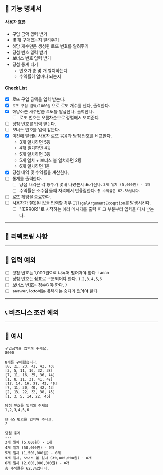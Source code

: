 
## 📌 기능 명세서

#### 사용자 흐름
- 구입 금액 입력 받기
- 몇 개 구매했는지 알려주기
- 해당 개수만큼 생성된 로또 번호를 알려주기
- 당첨 번호 입력 받기
- 보너스 번호 입력 받기
- 당첨 통계 내기
  - 번호가 총 몇 개 일치하는지
  - 수익률이 얼마나 되는지


#### Check List
- [x] 로또 구입 금액을 입력 받는다.
- [x] `로또 구입 금액/1000원` 으로 로또 개수를 센다, 출력한다.
- [x] 해당하는 개수만큼 로또를 발급한다, 출력한다.
  - [ ] 로또 번호는 오름차순으로 정렬해서 보여준다.
- [ ] 당첨 번호를 입력 받는다.
- [ ] 보너스 번호를 입력 받는다.
- [x] 이전에 발급된 사용자 로또 묶음과 당첨 번호를 비교한다.
  - 3개 일치하면 5등
  - 4개 일치하면 4등
  - 5개 일치하면 3등
  - 5개 일치 + 보너스 볼 일치하면 2등
  - 6개 일치하면 1등
- [x] 당첨 내역 및 수익률을 계산한다, 
- [ ] 통계를 출력한다.
  - [ ] 당첨 내역은 각 등수가 몇개 나왔는지 표기한다. `3개 일치 (5,000원) - 1개`
  - [ ] 수익률은 소수점 둘째 자리에서 반올림한다. `총 수익률은 62.5%입니다.`
- [ ] 로또 게임을 종료한다.
- [ ] 사용자가 잘못된 값을 입력할 경우 `IllegalArgumentException`를 발생시킨다.
  - [ ] "[ERROR]"로 시작하는 에러 메시지를 출력 후 그 부분부터 입력을 다시 받는다.

---

## 🚀 리펙토링 사항

---

## 🔮 입력 예외
- [ ] 당첨 번호는 1,000원으로 나누어 떨어져야 한다. `14000`
- [ ] 당첨 번호는 쉼표로 구분되어야 한다. `1,2,3,4,5,6`
- [ ] 보너스 번호는 정수여야 한다. `7`
- [ ] answer, lotto에는 중복되는 숫자가 없어야 한다.

---

## 📞 비즈니스 조건 예외


---

## 🔎 예시


```
구입금액을 입력해 주세요.
8000

8개를 구매했습니다.
[8, 21, 23, 41, 42, 43] 
[3, 5, 11, 16, 32, 38] 
[7, 11, 16, 35, 36, 44] 
[1, 8, 11, 31, 41, 42] 
[13, 14, 16, 38, 42, 45] 
[7, 11, 30, 40, 42, 43] 
[2, 13, 22, 32, 38, 45] 
[1, 3, 5, 14, 22, 45]

당첨 번호를 입력해 주세요.
1,2,3,4,5,6

보너스 번호를 입력해 주세요.
7

당첨 통계
---
3개 일치 (5,000원) - 1개
4개 일치 (50,000원) - 0개
5개 일치 (1,500,000원) - 0개
5개 일치, 보너스 볼 일치 (30,000,000원) - 0개
6개 일치 (2,000,000,000원) - 0개
총 수익률은 62.5%입니다.
```
